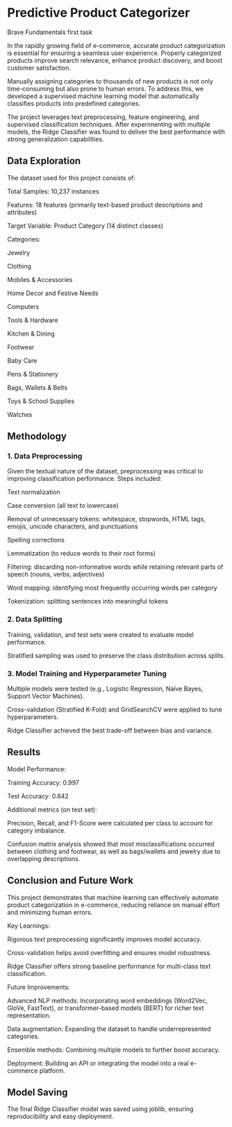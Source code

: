 # Predictive Product Categorizer
Brave Fundamentals first task

In the rapidly growing field of e-commerce, accurate product categorization is essential for ensuring a seamless user experience. Properly categorized products improve search relevance, enhance product discovery, and boost customer satisfaction.

Manually assigning categories to thousands of new products is not only time-consuming but also prone to human errors. To address this, we developed a supervised machine learning model that automatically classifies products into predefined categories.

The project leverages text preprocessing, feature engineering, and supervised classification techniques. After experimenting with multiple models, the Ridge Classifier was found to deliver the best performance with strong generalization capabilities.
## Data Exploration

The dataset used for this project consists of:

Total Samples: 10,237 instances

Features: 18 features (primarily text-based product descriptions and attributes)

Target Variable: Product Category (14 distinct classes)

Categories:

Jewelry

Clothing

Mobiles & Accessories

Home Decor and Festive Needs

Computers

Tools & Hardware

Kitchen & Dining

Footwear

Baby Care

Pens & Stationery

Bags, Wallets & Belts

Toys & School Supplies

Watches

## Methodology
### 1. Data Preprocessing

Given the textual nature of the dataset, preprocessing was critical to improving classification performance. Steps included:

Text normalization

Case conversion (all text to lowercase)

Removal of unnecessary tokens: whitespace, stopwords, HTML tags, emojis, unicode characters, and punctuations

Spelling corrections

Lemmatization (to reduce words to their root forms)

Filtering: discarding non-informative words while retaining relevant parts of speech (nouns, verbs, adjectives)

Word mapping: identifying most frequently occurring words per category

Tokenization: splitting sentences into meaningful tokens

### 2. Data Splitting

Training, validation, and test sets were created to evaluate model performance.

Stratified sampling was used to preserve the class distribution across splits.

### 3. Model Training and Hyperparameter Tuning

Multiple models were tested (e.g., Logistic Regression, Naïve Bayes, Support Vector Machines).

Cross-validation (Stratified K-Fold) and GridSearchCV were applied to tune hyperparameters.

Ridge Classifier achieved the best trade-off between bias and variance.

## Results
Model Performance:

Training Accuracy: 0.997

Test Accuracy: 0.842

Additional metrics (on test set):

Precision, Recall, and F1-Score were calculated per class to account for category imbalance.

Confusion matrix analysis showed that most misclassifications occurred between clothing and footwear, as well as bags/wallets and jewelry due to overlapping descriptions.

## Conclusion and Future Work

This project demonstrates that machine learning can effectively automate product categorization in e-commerce, reducing reliance on manual effort and minimizing human errors.

Key Learnings:

Rigorous text preprocessing significantly improves model accuracy.

Cross-validation helps avoid overfitting and ensures model robustness.

Ridge Classifier offers strong baseline performance for multi-class text classification.

Future Improvements:

Advanced NLP methods: Incorporating word embeddings (Word2Vec, GloVe, FastText), or transformer-based models (BERT) for richer text representation.

Data augmentation: Expanding the dataset to handle underrepresented categories.

Ensemble methods: Combining multiple models to further boost accuracy.

Deployment: Building an API or integrating the model into a real e-commerce platform.

## Model Saving

The final Ridge Classifier model was saved using joblib, ensuring reproducibility and easy deployment.
